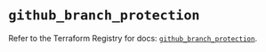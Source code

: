 # `github_branch_protection`

Refer to the Terraform Registry for docs: [`github_branch_protection`](https://registry.terraform.io/providers/integrations/github/5.43.0/docs/resources/branch_protection).
